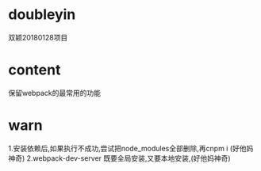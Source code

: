 # doubleyin
双颖20180128项目

# content
保留webpack的最常用的功能

# warn
1.安装依赖后,如果执行不成功,尝试把node_modules全部删除,再cnpm i  (好他妈神奇)
2.webpack-dev-server 既要全局安装,又要本地安装,(好他妈神奇)